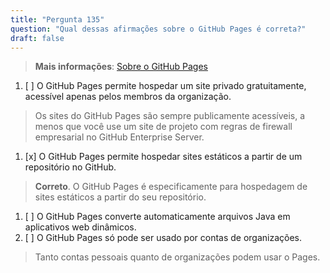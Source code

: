 ```yaml
---
title: "Pergunta 135"  
question: "Qual dessas afirmações sobre o GitHub Pages é correta?"  
draft: false  
---
```


> **Mais informações**: [Sobre o GitHub Pages](https://docs.github.com/pt/pages/getting-started-with-github-pages/about-github-pages)

1. [ ] O GitHub Pages permite hospedar um site privado gratuitamente, acessível apenas pelos membros da organização.  
  > Os sites do GitHub Pages são sempre publicamente acessíveis, a menos que você use um site de projeto com regras de firewall empresarial no GitHub Enterprise Server.  
1. [x] O GitHub Pages permite hospedar sites estáticos a partir de um repositório no GitHub.  
  > **Correto**. O GitHub Pages é especificamente para hospedagem de sites estáticos a partir do seu repositório.  
1. [ ] O GitHub Pages converte automaticamente arquivos Java em aplicativos web dinâmicos.  
1. [ ] O GitHub Pages só pode ser usado por contas de organizações.  
  > Tanto contas pessoais quanto de organizações podem usar o Pages.  
